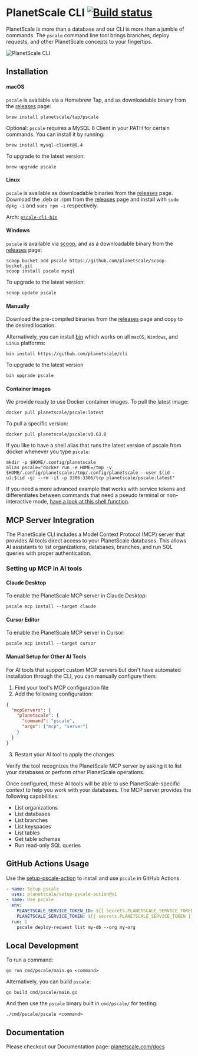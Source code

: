 # PlanetScale CLI [![Build status](https://badge.buildkite.com/cf225eb6ccc163b365267fd8172a6e5bd9baa7c8fcdd10c77c.svg?branch=main)](https://buildkite.com/planetscale/cli)

PlanetScale is more than a database and our CLI is more than a jumble of commands. The `pscale` command line tool brings branches, deploy requests, and other PlanetScale concepts to your fingertips.

![PlanetScale CLI](https://user-images.githubusercontent.com/6104/191803574-be63da54-d255-4f5a-ab2d-2b49cdf7eb12.png)


## Installation

#### macOS

`pscale` is available via a Homebrew Tap, and as downloadable binary from the [releases](https://github.com/planetscale/cli/releases/latest) page:

```
brew install planetscale/tap/pscale
```
Optional: `pscale` requires a MySQL 8 Client in your PATH for certain commands. You can install it by running:

```
brew install mysql-client@8.4
```

To upgrade to the latest version:

```
brew upgrade pscale
```

#### Linux

`pscale` is available as downloadable binaries from the [releases](https://github.com/planetscale/cli/releases/latest) page. Download the .deb or .rpm from the [releases](https://github.com/planetscale/cli/releases/latest) page and install with `sudo dpkg -i` and `sudo rpm -i` respectively.

Arch: [`pscale-cli-bin`](https://aur.archlinux.org/packages/pscale-cli-bin)

#### Windows

`pscale` is available via [scoop](https://scoop.sh/), and as a downloadable binary from the [releases](https://github.com/planetscale/cli/releases/latest) page:

```
scoop bucket add pscale https://github.com/planetscale/scoop-bucket.git
scoop install pscale mysql
```

To upgrade to the latest version:

```
scoop update pscale
```

#### Manually

Download the pre-compiled binaries from the [releases](https://github.com/planetscale/cli/releases/latest) page and copy to the desired location.

Alternatively, you can install [bin](https://github.com/marcosnils/bin) which works on all `macOS`, `Windows`, and `Linux` platforms:

```
bin install https://github.com/planetscale/cli
```

To upgrade to the latest version

```
bin upgrade pscale
```

#### Container images

We provide ready to use Docker container images.  To pull the latest image:

```
docker pull planetscale/pscale:latest
```

To pull a specific version:

```
docker pull planetscale/pscale:v0.63.0
```

If you like to have a shell alias that runs the latest version of pscale from docker whenever you type `pscale`:

```
mkdir -p $HOME/.config/planetscale
alias pscale="docker run -e HOME=/tmp -v $HOME/.config/planetscale:/tmp/.config/planetscale --user $(id -u):$(id -g) --rm -it -p 3306:3306/tcp planetscale/pscale:latest"
```

If you need a more advanced example that works with service tokens and differentiates between commands that need a pseudo terminal or non-interactive mode, [have a look at this shell function](https://github.com/jonico/pscale-cli-helper-scripts/blob/main/.pscale/cli-helper-scripts/use-pscale-docker-image.sh).

## MCP Server Integration

The PlanetScale CLI includes a Model Context Protocol (MCP) server that provides AI tools direct access to your PlanetScale databases. This allows AI assistants to list organizations, databases, branches, and run SQL queries with proper authentication.

### Setting up MCP in AI tools

#### Claude Desktop

To enable the PlanetScale MCP server in Claude Desktop:

```
pscale mcp install --target claude
```

#### Cursor Editor

To enable the PlanetScale MCP server in Cursor:

```
pscale mcp install --target cursor
```

#### Manual Setup for Other AI Tools

For AI tools that support custom MCP servers but don't have automated installation through the CLI, you can manually configure them:

1. Find your tool's MCP configuration file
2. Add the following configuration:

```json
{
  "mcpServers": {
    "planetscale": {
      "command": "pscale",
      "args": ["mcp", "server"]
    }
  }
}
```

3. Restart your AI tool to apply the changes

Verify the tool recognizes the PlanetScale MCP server by asking it to list your databases or perform other PlanetScale operations.

Once configured, these AI tools will be able to use PlanetScale-specific context to help you work with your databases. The MCP server provides the following capabilities:
- List organizations
- List databases
- List branches
- List keyspaces
- List tables
- Get table schemas
- Run read-only SQL queries

## GitHub Actions Usage
Use the [setup-pscale-action](https://github.com/planetscale/setup-pscale-action) to install and use `pscale` in GitHub Actions.

```yaml
- name: Setup pscale
  uses: planetscale/setup-pscale-action@v1
- name: Use pscale
  env:
    PLANETSCALE_SERVICE_TOKEN_ID: ${{ secrets.PLANETSCALE_SERVICE_TOKEN_ID }}
    PLANETSCALE_SERVICE_TOKEN: ${{ secrets.PLANETSCALE_SERVICE_TOKEN }}
  run: |
    pscale deploy-request list my-db --org my-org
```

## Local Development

To run a command:
```
go run cmd/pscale/main.go <command>
```

Alternatively, you can build `pscale`:
```
go build cmd/pscale/main.go
```

And then use the `pscale` binary built in `cmd/pscale/` for testing:
```
./cmd/pscale/pscale <command>
```

## Documentation

Please checkout our Documentation page: [planetscale.com/docs](https://planetscale.com/docs/reference/planetscale-cli)
